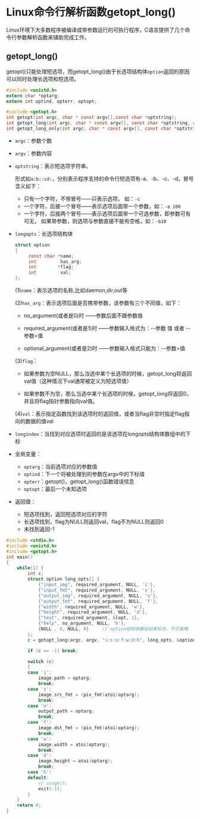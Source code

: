 # Linux命令行解析函数getopt_long()

Linux环境下大多数程序被编译成带参数运行的可执行程序，C语言提供了几个命令行参数解析函数来辅助完成工作。

## getopt_long()

getopt()只能处理短选项，而getopt_long()由于长选项结构体`option`返回的原因可以同时处理长选项和短选项。

```c
#include <unistd.h>
extern char *optarg;
extern int optind, opterr, optopt;

#include <getopt.h>
int getopt(int argc, char * const argv[],const char *optstring);
int getopt_long(int argc, char * const argv[], const char *optstring, const struct option *longopts, int *longindex);
int getopt_long_only(int argc, char * const argv[], const char *optstring, const struct option *longopts, int *longindex);
```

- `argc`：参数个数

- `argv`：参数内容

- `optstring`：表示短选项字符串。

  形式如`a:b::cd:`，分别表示程序支持的命令行短选项有-a、-b、-c、-d，冒号含义如下：

  - 只有一个字符，不带冒号——只表示选项， 如：`-c `
  - 一个字符，后接一个冒号——表示选项后面带一个参数，如：`-a 100`
  - 一个字符，后接两个冒号——表示选项后面带一个可选参数，即参数可有可无， 如果带参数，则选项与参数直接不能有空格，如：`-b10`

- `longopts`：长选项结构体

  ```c
  struct option 
  {  
       const char *name;  
       int         has_arg;  
       int        *flag;  
       int         val;  
  };
  ```

  (1)`name`：表示选项的名称,比如daemon,dir,out等
  
  (2)`has_arg`：表示选项后面是否携带参数，该参数有三个不同值，如下：
  
  - no_argument(或者是0)时   ——参数后面不跟参数值
  
  - required_argument(或者是1)时 ——参数输入格式为：--参数 值 或者 --参数=值
  
  - optional_argument(或者是2)时  ——参数输入格式只能为：--参数=值
  
  (3)`flag`：
  
  - 如果参数为空NULL，那么当选中某个长选项的时候，getopt_long将返回val值（这种情况下val通常被定义为短选项值）
  
  - 如果参数不为空，那么当选中某个长选项的时候，getopt_long将返回0，并且将flag指针参数指向val值。
  
  (4)`val`：表示指定函数找到该选项时的返回值，或者当flag非空时指定flag指向的数据的值val
  
- `longindex`：当找到对应选项时返回的是该选项在longopts结构体数组中的下标

- 全局变量：

  - `optarg`：当前选项对应的参数值
  - `optind`：下一个将被处理到的参数在argv中的下标值
  - `opterr`：getopt()，getopt_long()函数错误信息
  - `optopt`：最后一个未知选项

- 返回值：

  - 短选项找到，返回短选项对应的字符
  - 长选项找到，flag为NULL则返回val，flag不为NULL则返回0
  - 未找到返回-1

```c
#include <stdio.h>
#include <unistd.h>
#include <getopt.h>
int main()
{
	while(1) {
        int c;
        struct option long_opts[] {
            {"input_img", required_argument, NULL, 'i'},
            {"input_fmt", required_argument, NULL, 's'},
            {"output_img", required_argument, NULL, 'o'},
            {"output_fmt", required_argument, NULL, 'f'},
            {"width", required_argument, NULL, 'w'},
            {"height", required_argument, NULL, 'd'},
            {"test", required_argument, &lopt, 1},
            {"help", no_argument, NULL, 'h'},
            {NULL , 0, NULL, 0}		// option结构体数组结束标志，不可省略
    	};
        c = getopt_long(argc, argv, "i:s:o:f:w:d:h", long_opts, &option_index);

        if (c == -1) break;

        switch (c)
        {
        case 'i':
            image.path = optarg;
            break;
        case 's':
            image.src_fmt = (pix_fmt)atoi(optarg);
            break;
        case 'o':
            output_path = optarg;
            break;
        case 'f':
            image.dst_fmt = (pix_fmt)atoi(optarg);
            break;
        case 'w':
            image.width = atoi(optarg);
            break;
        case 'd':
            image.height = atoi(optarg);
            break;
        case 'h':
        default:
            // usage();
            exit(-1);
        }
    }
    return 0;
}
```

